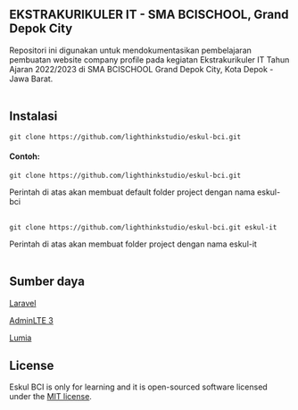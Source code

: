 ## EKSTRAKURIKULER IT - SMA BCISCHOOL, Grand Depok City
Repositori ini digunakan untuk mendokumentasikan pembelajaran pembuatan website company profile pada kegiatan Ekstrakurikuler IT Tahun Ajaran 2022/2023 di SMA BCISCHOOL Grand Depok City, Kota Depok - Jawa Barat.
<br/><br/>

## Instalasi
```
git clone https://github.com/lighthinkstudio/eskul-bci.git
```
#### Contoh:
```
git clone https://github.com/lighthinkstudio/eskul-bci.git
```
Perintah di atas akan membuat default folder project dengan nama eskul-bci
<br/><br/>

```
git clone https://github.com/lighthinkstudio/eskul-bci.git eskul-it
```
Perintah di atas akan membuat folder project dengan nama eskul-it
<br/><br/>

## Sumber daya
[Laravel](https://laravel.com)

[AdminLTE 3](https://adminlte.io/themes/v3)

[Lumia](https://bootstrapmade.com/lumia-bootstrap-business-template)
## License
Eskul BCI is only for learning and it is open-sourced software licensed under the [MIT license](https://opensource.org/licenses/MIT).

